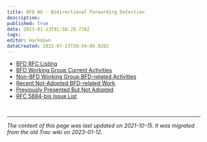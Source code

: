 ```yaml
---
title: BFD WG - Bidirectional Forwarding Detection
description: 
published: true
date: 2023-01-13T01:50:29.776Z
tags: 
editor: markdown
dateCreated: 2022-07-23T20:54:06.920Z
---
```


* [BFD RFC Listing](/group/bfd/rfc-Listing)
* [BFD Working Group Current Activities](/group/bfd/current-activities)
* [Non-BFD Working Group BFD-related Activities](/group/bfd/non-wg-related-activities)
* [Recent Not-Adopted BFD-related Work](/group/bfd/recent-not-adopted)
* [Previously Presented But Not Adopted](/group/bfd/presented-not-adopted)
* [RFC 5884-bis Issue List](/group/bfd/rfc5884-bis-issue-list)



&nbsp;
&nbsp;
&nbsp;

---

*The content of this page was last updated on 2021-10-15. It was migrated from the old Trac wiki on 2023-01-12.*